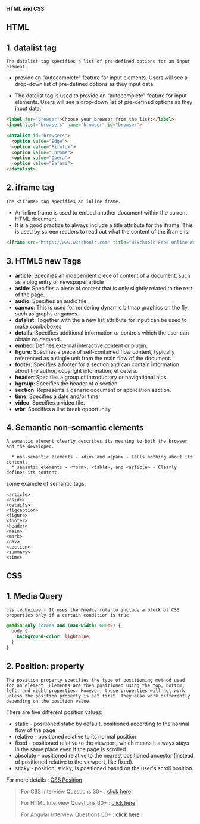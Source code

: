 **HTML and CSS** 

## **HTML**
## 1. datalist tag

    The datalist tag specifies a list of pre-defined options for an input element.
* provide an "autocomplete" feature for input elements. Users will see a drop-down list of pre-defined options as they input data.

* The datalist tag is used to provide an "autocomplete" feature for input elements. Users will see a drop-down list of pre-defined options as they input data.
```html
<label for="browser">Choose your browser from the list:</label>
<input list="browsers" name="browser" id="browser">

<datalist id="browsers">
  <option value="Edge">
  <option value="Firefox">
  <option value="Chrome">
  <option value="Opera">
  <option value="Safari">
</datalist>
```

## 2. iframe  tag
    The <iframe> tag specifies an inline frame.

* An inline frame is used to embed another document within the current HTML document.
* It is a good practice to always include a title attribute for the iframe. This is used by screen readers to read out what the content of the iframe is.

```html
<iframe src="https://www.w3schools.com" title="W3Schools Free Online Web Tutorials"></iframe>
```

## 3. HTML5 new Tags

* **article**: 	 Specifies an independent piece of content of a document, such as a blog entry or newspaper article
* **aside**: 	Specifies a piece of content that is only slightly related to the rest of the page.
* **audio**: 	Specifies an audio file.
* **canvas**: 	This is used for rendering dynamic bitmap graphics on the fly, such as graphs or games.
* **datalist**: 	Together with the a new list attribute for input can be used to make comboboxes
* **details**: 	Specifies additional information or controls which the user can obtain on demand.
* **embed**: 	Defines external interactive content or plugin.
* **figure**: 	Specifies a piece of self-contained flow content, typically referenced as a single unit from the main flow of the document.
* **footer**: 	Specifies a footer for a section and can contain information about the author, copyright information, et cetera.
* **header**: 	Specifies a group of introductory or navigational aids.
* **hgroup**: 	Specifies the header of a section.
* **section**: 	Represents a generic document or application section.
* **time**: 	Specifies a date and/or time.
* **video**: 	Specifies a video file.
* **wbr**: 	Specifies a line break opportunity.

## 4. Semantic non-semantic elements
    A semantic element clearly describes its meaning to both the browser and the developer.

```
  * non-semantic elements - <div> and <span> - Tells nothing about its content.
  * semantic elements - <form>, <table>, and <article> - Clearly defines its content.
```

some example of semantic tags:

```
<article>
<aside>
<details>
<figcaption>
<figure>
<footer>
<header>
<main>
<mark>
<nav>
<section>
<summary>
<time>
```



## **CSS**

## 1. Media Query
    css technique - It uses the @media rule to include a block of CSS properties only if a certain condition is true.
```css
@media only screen and (max-width: 600px) {
  body {
    background-color: lightblue;
  }
}
```

## 2. Position: property
    The position property specifies the type of positioning method used for an element. Elements are then positioned using the top, bottom, left, and right properties. However, these properties will not work unless the position property is set first. They also work differently depending on the position value.

  There are five different position values:

  * static - positioned static by default, positioned according to the normal flow of the page
  * relative -  positioned relative to its normal position.
  * fixed - positioned relative to the viewport, which means it always stays in the same place even if the page is scrolled.
  * absolute - positioned relative to the nearest positioned ancestor (instead of positioned relative to the viewport, like fixed).
  * sticky - position: sticky; is positioned based on the user's scroll position.

For more details : [CSS Position](https://www.w3schools.com/css/css_positioning.asp)

> For CSS Interview Questions 30+ : [click here](https://www.interviewbit.com/css-interview-questions/)
> 
> For HTML Interview Questions 60+ : [click here](https://www.interviewbit.com/html-interview-questions/)
> 
> For Angular Interview Questions 60+ : [click here](https://www.interviewbit.com/angular-interview-questions/)
